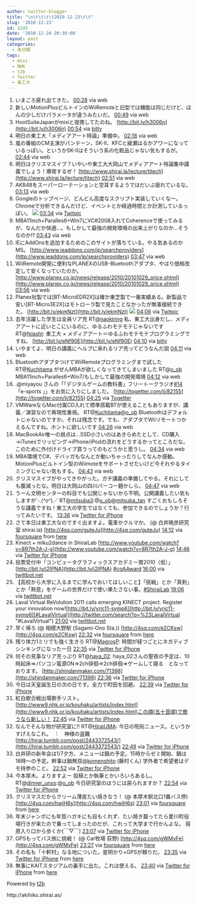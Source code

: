 ```yaml
---
author: twitter-blogger
title: "\n\t\t\t\t2010-12-23\t\t"
slug: '2010-12-23'
id: 1245
date: '2010-12-24 20:30:00'
layout: post
categories:
  - 未分類
tags:
  - mixi
  - NHK
  - t2b
  - Twitter
  - 東工大
---
```


<div xmlns:georss="http://www.georss.org/georss">

1.  <span><span>いまごろ疲れ出てきた。</span> <span>[<span>00:28</span>](http://twitter.com/o_ob/status/17904377750626304) <span>via web</span></span></span>
2.  <span><span>新しいMotionPlusビルトインのWiiRemoteと旧型では機能は同じだけど、ほんの少しだけパラメータが違うみたいだ。</span> <span>[<span>00:49</span>](http://twitter.com/o_ob/status/17909645821612033) <span>via web</span></span></span>
3.  <span><span>HootSuiteJapanがmixiと提携してたのね。 [http://bit.ly/h3006n](http://bit.ly/h3006n)</span> <span>[<span>00:54</span>](http://twitter.com/o_ob/status/17910949415489536) <span>via [bitly](http://bit.ly)</span></span></span>
4.  <span><span>明日の東工大「メディアアート特論」準備中。</span> <span>[<span>02:18</span>](http://twitter.com/o_ob/status/17931983615172608) <span>via web</span></span></span>
5.  <span><span>嵐の番組のCM主演がパンテーン、SK-II、KFCと綾瀬はるかアワーになっているっぽい。というかSK-IIはそういう系の化粧品じゃない気もするが。</span> <span>[<span>02:44</span>](http://twitter.com/o_ob/status/17938600914059264) <span>via web</span></span></span>
6.  <span><span>明日はクリスマスイブ？いやいや東工大大岡山でメディアアート特論集中講義でしょう！爆発するぜ！ [http://www.shirai.la/lecture/titech](http://www.shirai.la/lecture/titech)</span> <span>[<span>02:51</span>](http://twitter.com/o_ob/status/17940393698004992) <span>via web</span></span></span>
7.  <span><span>AKB48をスーパーローテーションと空耳するようではだいぶ疲れているな。</span> <span>[<span>03:13</span>](http://twitter.com/o_ob/status/17945922608570368) <span>via web</span></span></span>
8.  <span><span>Googleのトップページ、どんどん高度なスクリプト実装していくなー。Chromeで分析できるんだけど、イベントとか経過時間とか計測しているっぽい。 [![](http://twitpic.com/show/thumb/3iqt3m)](http://twitpic.com/3iqt3m)</span> <span>[<span>03:34</span>](http://twitter.com/o_ob/status/17951136745005056) <span>via [Twitpic](http://twitpic.com)</span></span></span>
9.  <span><span>MBA11inch+Paralles6+Win7にVC#2008入れてCoherenceで使ってみるが、なんだか快適…。もしかして最強の開発環境の出来上がりなのか…そうなのか!?</span> <span>[<span>03:43</span>](http://twitter.com/o_ob/status/17953517264175105) <span>via web</span></span></span>
10.  <span><span>IEにAddOnsを追加するためのこのサイトが落ちている。やる気あるのかMS。 [http://www.ieaddons.com/jp/searchproviders](http://www.ieaddons.com/jp/searchproviders)</span> <span>[<span>03:47</span>](http://twitter.com/o_ob/status/17954335891660800) <span>via web</span></span></span>
11.  <span><span>WiiRemote開発に便利なPLANEXのUSB-Bluetoothアダプタ、やはり価格改定して安くなっていたのか。 [http://www.planex.co.jp/news/release/2010/20101029_price.shtml](http://www.planex.co.jp/news/release/2010/20101029_price.shtml)</span> <span>[<span>03:56</span>](http://twitter.com/o_ob/status/17956695724527616) <span>via web</span></span></span>
12.  <span><span>Planex社製では[BT-MicroEDR2X]は確か東芝製で一番実績ある。新製品で安い[BT-Micro3E2X]はモトローラ製で見たことなかったが無事接続できた。 [http://bit.ly/ekmNzt](http://bit.ly/ekmNzt) [![](http://twitpic.com/show/thumb/3ir4oc)](http://twitpic.com/3ir4oc)</span> <span>[<span>04:06</span>](http://twitter.com/o_ob/status/17959141238636544) <span>via [Twitpic](http://twitpic.com)</span></span></span>
13.  <span><span>去年活躍した学生は全員リア充 RT@[naokiring](http://twitter.com/naokiring "naokiring") 私、東工大出身だし、メディアアートに近いとこにいるのに、ゆるふわモテモテじゃないですRT@[fslasht](http://twitter.com/fslasht "fslasht"): 東工大 × メディアアート＝ゆるふわモテモテプログラミングですね。 [http://bit.ly/eNf90E](http://bit.ly/eNf90E)</span> <span>[<span>04:10</span>](http://twitter.com/o_ob/status/17960284140343298) <span>via [bitly](http://bit.ly)</span></span></span>
14.  <span><span>いやまてよ、明日の講義にヘルプに来れるリア充ってどうなんだ説</span> <span>[<span>04:11</span>](http://twitter.com/o_ob/status/17960393666207744) <span>via web</span></span></span>
15.  <span><span>BluetoothアダプタつけてWiiRemoteプログラミングまで試した RT@[Kuchitama](http://twitter.com/Kuchitama "Kuchitama") がぜんMBAが欲しくなってきてしまいました RT@[o_ob](http://twitter.com/o_ob "o_ob") MBA11inch+Paralles6+Win7/もしかして最強の開発環境</span> <span>[<span>04:12</span>](http://twitter.com/o_ob/status/17960727608295424) <span>via web</span></span></span>
16.  <span><span>.@miyayou さんの「「デジタルゲームの教科書」フリートークラジオ[#14](http://twitter.com/search?q=%2314 "#14") 「e-sports 」」をお気に入りにしました。 [http://togetter.com/li/82155](http://togetter.com/li/82155)</span> <span>[<span>04:25</span>](http://twitter.com/o_ob/status/17963998951505920) <span>via [Togetter](http://togetter.com)</span></span></span>
17.  <span><span>VMWareならMac付属CD入れて標準搭載BTが使えることもありますが、講義／演習なので再現性重視。 RT@[Kuchitama](http://twitter.com/Kuchitama "Kuchitama")@[o_ob](http://twitter.com/o_ob "o_ob") Bluetoothはデフォルトじゃないのですか。それは残念です。でも、アダプタでWiiリモートつかえるんですね。ホントに欲しいです</span> <span>[<span>04:26</span>](http://twitter.com/o_ob/status/17964297825034240) <span>via web</span></span></span>
18.  <span><span>MacBookAir唯一の弱点は…SSD小さいのはあきらめたとして、CD購入→iTunesでリッピング→iPhone/iPodの流れをどうするかってところだな。このために外付けドライブ買うってのもどうかと思うし。</span> <span>[<span>04:34</span>](http://twitter.com/o_ob/status/17966247618547713) <span>via web</span></span></span>
19.  <span><span>MBA環境でC#、デバッガもなんとか動いちゃったりしてなんか感動。MotionPlusビルトイン型のWiimoteをサポートさせたいけど今それやるタイミングじゃない気もする。</span> <span>[<span>04:43</span>](http://twitter.com/o_ob/status/17968667522240512) <span>via web</span></span></span>
20.  <span><span>クリスマスイブがやってきやがった。ガチ講義の準備してやる。それにしても腹減ったな。明日は大岡山の四川パーコー麺かしら。</span> <span>[<span>04:47</span>](http://twitter.com/o_ob/status/17969508828323840) <span>via web</span></span></span>
21.  <span><span>うーん文明センターの科目でも公開じゃないから不明。公開講義したい気もしますが＼(^o^)／ RT@[mitsuba3](http://twitter.com/mitsuba3 "mitsuba3"):@[o_ob](http://twitter.com/o_ob "o_ob")@[mitsuba_tan](http://twitter.com/mitsuba_tan "mitsuba_tan") すごくおもしろそうな講義ですね！東工大の学生ではなくても、参加できるのでしょうか？行ってみたいです。</span> <span>[<span>13:36</span>](http://twitter.com/o_ob/status/18102656476119040) <span>via [Twitter for iPhone](http://twitter.com/)</span></span></span>
22.  <span><span>さて本日は東工大なのですぐ出ますよ。電車かクルマか。 (@ 白井暁彦研究室 shirai.la) [http://4sq.com/guteJu](http://4sq.com/guteJu)</span> <span>[<span>14:12</span>](http://twitter.com/o_ob/status/18111634094424064) <span>via [foursquare](http://foursquare.com)</span> from [here<span></span>](http://maps.google.com/maps?q=35.4863235,139.3416822)</span></span>
23.  <span><span>Kinect + miku2dance in ShiraiLab [http://www.youtube.com/watch?v=8R7th2A-J-g](http://www.youtube.com/watch?v=8R7th2A-J-g)</span> <span>[<span>14:46</span>](http://twitter.com/o_ob/status/18120190709465088) <span>via [Twitter for iPhone](http://twitter.com/)</span></span></span>
24.  <span><span>投票受付中「コンピュータグラフィックスアカデミー賞2010（仮）」 [http://bit.ly/i2IPNA](http://bit.ly/i2IPNA) [#cgAAward](http://twitter.com/search?q=%23cgAAward "#cgAAward")</span> <span>[<span>16:00</span>](http://twitter.com/o_ob/status/18138874316333056) <span>via [twittbot.net](http://twittbot.net/)</span></span></span>
25.  <span><span>【高校から大学に入るまでに学んでおいてほしいこと】「挑戦」とか「真剣」とか「熱意」をゲームの世界だけで使い果たさない事。[#ShiraiLab](http://twitter.com/search?q=%23ShiraiLab "#ShiraiLab")</span> <span>[<span>19:06</span>](http://twitter.com/o_ob/status/18185637093969920) <span>via [twittbot.net](http://twittbot.net/)</span></span></span>
26.  <span><span>Laval Virtual ReVolution 2011 calls emerging KINECT project. Register your innovation now![http://bit.ly/vric11-symp6](http://bit.ly/vric11-symp6)[#LavalVirtual](http://twitter.com/search?q=%23LavalVirtual "#LavalVirtual")</span> <span>[<span>21:00</span>](http://twitter.com/o_ob/status/18214336199659520) <span>via [twittbot.net](http://twittbot.net/)</span></span></span>
27.  <span><span>早く帰ろ (@ 相模大野駅 (Sagami-Ono Sta.)) [http://4sq.com/e2CKsw](http://4sq.com/e2CKsw)</span> <span>[<span>22:32</span>](http://twitter.com/o_ob/status/18237654776684544) <span>via [foursquare](http://foursquare.com)</span> from [here<span></span>](http://maps.google.com/maps?q=35.53188572,139.43761826)</span></span>
28.  <span><span>残り体力1ミリでも強く生きろ RT@[MagrosP](http://twitter.com/MagrosP "MagrosP"): 時間が経つごとにネガティブシンキングになった一日</span> <span>[<span>22:35</span>](http://twitter.com/o_ob/status/18238295897022464) <span>via [Twitter for iPhone](http://twitter.com/)</span></span></span>
29.  <span><span>何その見事なリア充っぷり RT@[haya_02](http://twitter.com/haya_02 "haya_02"): haya_02さんの聖夜の予定は、10時起床⇒パソコン電源ON⇒2ch徘徊⇒2ch徘徊⇒ゲームして寝る　となっております。 [http://shindanmaker.com/71398](http://shindanmaker.com/71398)</span> <span>[<span>22:36</span>](http://twitter.com/o_ob/status/18238577112514560) <span>via [Twitter for iPhone](http://twitter.com/)</span></span></span>
30.  <span><span>今日は天皇誕生日の次の日です。全力で町田を回避。</span> <span>[<span>22:39</span>](http://twitter.com/o_ob/status/18239450807013376) <span>via [Twitter for iPhone](http://twitter.com/)</span></span></span>
31.  <span><span>紅白歌合戦出場歌手リスト。 [http://www9.nhk.or.jp/kouhaku/artists/index.html](http://www9.nhk.or.jp/kouhaku/artists/index.html)この順(五十音順)で歌うなら新しい！</span> <span>[<span>22:45</span>](http://twitter.com/o_ob/status/18240839771758592) <span>via [Twitter for iPhone](http://twitter.com/)</span></span></span>
32.  <span><span>なんでそんな物が研究室に!! RT@[HiraiUMA](http://twitter.com/HiraiUMA "HiraiUMA"): 今日の呪術ニュース。というかすげえなこれ。　｜　神様の盗難　[http://hirai.tumblr.com/post/2443372543/](http://hirai.tumblr.com/post/2443372543/)</span> <span>[<span>22:49</span>](http://twitter.com/o_ob/status/18241745342963712) <span>via [Twitter for iPhone](http://twitter.com/)</span></span></span>
33.  <span><span>白井研の新年会は1/7夕方、メニューは鍋の予定。15時からゼミ開始、鍋は18時～の予定。幹事は鍋無双@[komenohito](http://twitter.com/komenohito "komenohito") (藤村くん) 学外者で希望者はデモ持参のこと。</span> <span>[<span>22:52</span>](http://twitter.com/o_ob/status/18242647630020608) <span>via [Twitter for iPhone](http://twitter.com/)</span></span></span>
34.  <span><span>今本厚木。よりますよー 投稿とか執筆とかいろいろあるし。 RT@[dinner_unss](http://twitter.com/dinner_unss "dinner_unss"):@[o_ob](http://twitter.com/o_ob "o_ob") 今日研究室のほうには戻られますか？</span> <span>[<span>22:54</span>](http://twitter.com/o_ob/status/18243033740877824) <span>via [Twitter for iPhone](http://twitter.com/)</span></span></span>
35.  <span><span>クリスマスだからクリーム薄皮たい焼きなう！ (@ 本厚木駅北口1番バス停) [http://4sq.com/hwjH6s](http://4sq.com/hwjH6s)</span> <span>[<span>23:01</span>](http://twitter.com/o_ob/status/18244914005409792) <span>via [foursquare](http://foursquare.com)</span> from [here<span></span>](http://maps.google.com/maps?q=35.440171,139.364466)</span></span>
36.  <span><span>年末ジャンボにも年賀ハガキにも目もくれず、たい焼き齧ってたら愛川町役場行きが来たので乗ってしまったのだが、これって大学まで行かんよな。 宿原入り口から歩くか(￣▽￣)</span> <span>[<span>23:07</span>](http://twitter.com/o_ob/status/18246324046528513) <span>via [Twitter for iPhone](http://twitter.com/)</span></span></span>
37.  <span><span>GPSもってバス旅に挑戦！ (@ Car牧場 荻野) [http://4sq.com/gWMvFe](http://4sq.com/gWMvFe)</span> <span>[<span>23:27</span>](http://twitter.com/o_ob/status/18251343193964545) <span>via [foursquare](http://foursquare.com)</span> from [here<span></span>](http://maps.google.com/maps?q=35.475851,139.343761)</span></span>
38.  <span><span>その名も「十軒村」なる地についた。星明かり+GPSが頼りだ。</span> <span>[<span>23:35</span>](http://twitter.com/o_ob/status/18253345529536512) <span>via [Twitter for iPhone](http://twitter.com/)</span> from [here<span></span>](http://maps.google.com/maps?q=35.48658943,139.34768828)</span></span>
39.  <span><span>無事にKAITスタジアムの裏手に出た。これは使える。</span> <span>[<span>23:40</span>](http://twitter.com/o_ob/status/18254739930095616) <span>via [Twitter for iPhone](http://twitter.com/)</span> from [here<span></span>](http://maps.google.com/maps?q=35.48703998,139.34521153)</span></span>

</div>

Powered by [t2b](http://t2b.utilz.jp/)

<div>http://akihiko.shirai.as/</div>